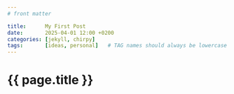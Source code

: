 ```yaml
---
# front matter

title:      My First Post
date:       2025-04-01 12:00 +0200
categories: [jekyll, chirpy]
tags:       [ideas, personal]   # TAG names should always be lowercase
---
```


# {{ page.title }}